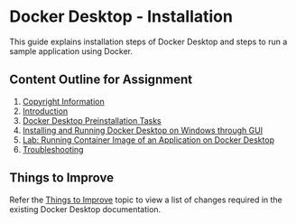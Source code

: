 # Docker Desktop - Installation
This guide explains installation steps of Docker Desktop and steps to run a sample application using Docker.

## Content Outline for Assignment
1. [Copyright Information](./copyright.md)
2. [Introduction](./Introduction.md)
4. [Docker Desktop Preinstallation Tasks](./Preinstallation.md)
5. [Installing and Running Docker Desktop on Windows through GUI](./Installation.md)
6. [Lab: Running Container Image of an Application on Docker Desktop](./Lab-run.md)
7. [Troubleshooting](./troubleshoot.md)


## Things to Improve
 Refer the [Things to Improve](./Things-to-Improve.md) topic to view a list of changes required in the existing Docker Desktop documentation.

